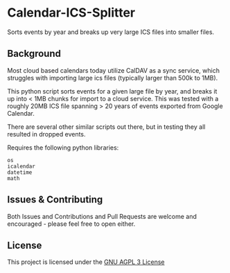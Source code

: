 # Calendar-ICS-Splitter
Sorts events by year and breaks up very large ICS files into smaller files.

## Background
Most cloud based calendars today utilize CalDAV as a sync service, which struggles with importing large ics files (typically larger than 500k to 1MB). 

This python script sorts events for a given large file by year, and breaks it up into < 1MB chunks for import to a cloud service. This was tested with a roughly 20MB ICS file spanning > 20 years of events exported from Google Calendar.

There are several other similar scripts out there, but in testing they all resulted in dropped events.

Requires the following python libraries:
```
os
icalendar
datetime
math
```
## Issues & Contributing

Both Issues and Contributions and Pull Requests are welcome and encouraged - please feel free to open either.

## License

This project is licensed under the [GNU AGPL 3 License](http://www.gnu.org/licenses/agpl-3.0.html)
